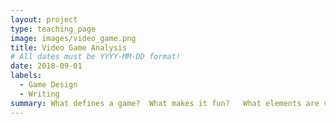 ```yaml
---
layout: project
type: teaching_page
image: images/video_game.png
title: Video Game Analysis
# All dates must be YYYY-MM-DD format!
date: 2018-09-01
labels:
  - Game Design
  - Writing
summary: What defines a game?  What makes it fun?   What elements are video games composed of and how do these elements combine to create the experiences we have while playing them?  We will read from the existing literature of game design, discuss these readings and the games we've played and loved (or hated) and write about our ideas and experiences.
---
```

